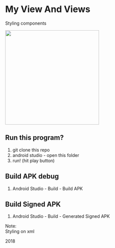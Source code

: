 # My View And Views
Styling components

<img src="https://raw.githubusercontent.com/fariswd/MyIntentApp/master/ss.png" height="300">

## Run this program?
1. git clone this repo
2. android studio - open this folder
3. run! (hit play button)

## Build APK debug
1. Android Studio - Build - Build APK

## Build Signed APK
1. Android Studio - Build - Generated Signed APK

Note:  
Styling on xml  

2018

